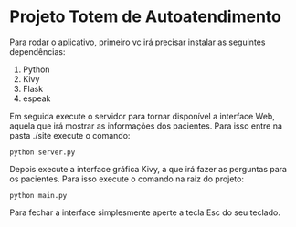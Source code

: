# Projeto Totem de Autoatendimento

Para rodar o aplicativo, primeiro vc irá precisar instalar as seguintes dependências:

1. Python
2. Kivy
3. Flask
4. espeak

Em seguida execute o servidor para tornar disponível a interface Web, aquela que irá mostrar as informações dos pacientes. Para isso entre na pasta ./site execute o comando:

	python server.py

Depois execute a interface gráfica Kivy, a que irá fazer as perguntas para os pacientes. Para isso execute o comando na raiz do projeto:

	python main.py

Para fechar a interface simplesmente aperte a tecla Esc do seu teclado.